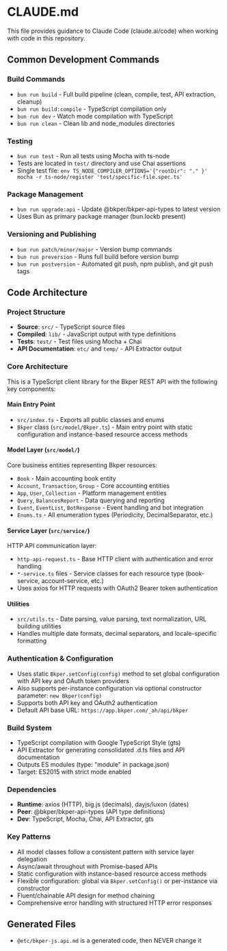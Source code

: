 # CLAUDE.md

This file provides guidance to Claude Code (claude.ai/code) when working with code in this repository.

## Common Development Commands

### Build Commands
- `bun run build` - Full build pipeline (clean, compile, test, API extraction, cleanup)
- `bun run build:compile` - TypeScript compilation only
- `bun run dev` - Watch mode compilation with TypeScript
- `bun run clean` - Clean lib and node_modules directories

### Testing
- `bun run test` - Run all tests using Mocha with ts-node
- Tests are located in `test/` directory and use Chai assertions
- Single test file: `env TS_NODE_COMPILER_OPTIONS='{"rootDir": "." }' mocha -r ts-node/register 'test/specific-file.spec.ts'`

### Package Management
- `bun run upgrade:api` - Update @bkper/bkper-api-types to latest version
- Uses Bun as primary package manager (bun.lockb present)

### Versioning and Publishing
- `bun run patch/minor/major` - Version bump commands
- `bun run preversion` - Runs full build before version bump
- `bun run postversion` - Automated git push, npm publish, and git push tags

## Code Architecture

### Project Structure
- **Source**: `src/` - TypeScript source files
- **Compiled**: `lib/` - JavaScript output with type definitions
- **Tests**: `test/` - Test files using Mocha + Chai
- **API Documentation**: `etc/` and `temp/` - API Extractor output

### Core Architecture
This is a TypeScript client library for the Bkper REST API with the following key components:

#### Main Entry Point
- `src/index.ts` - Exports all public classes and enums
- `Bkper` class (`src/model/Bkper.ts`) - Main entry point with static configuration and instance-based resource access methods

#### Model Layer (`src/model/`)
Core business entities representing Bkper resources:
- `Book` - Main accounting book entity
- `Account`, `Transaction`, `Group` - Core accounting entities  
- `App`, `User`, `Collection` - Platform management entities
- `Query`, `BalancesReport` - Data querying and reporting
- `Event`, `EventList`, `BotResponse` - Event handling and bot integration
- `Enums.ts` - All enumeration types (Periodicity, DecimalSeparator, etc.)

#### Service Layer (`src/service/`)
HTTP API communication layer:
- `http-api-request.ts` - Base HTTP client with authentication and error handling
- `*-service.ts` files - Service classes for each resource type (book-service, account-service, etc.)
- Uses axios for HTTP requests with OAuth2 Bearer token authentication

#### Utilities
- `src/utils.ts` - Date parsing, value parsing, text normalization, URL building utilities
- Handles multiple date formats, decimal separators, and locale-specific formatting

### Authentication & Configuration
- Uses static `Bkper.setConfig(config)` method to set global configuration with API key and OAuth token providers
- Also supports per-instance configuration via optional constructor parameter: `new Bkper(config)`
- Supports both API key and OAuth2 authentication
- Default API base URL: `https://app.bkper.com/_ah/api/bkper`

### Build System
- TypeScript compilation with Google TypeScript Style (gts)
- API Extractor for generating consolidated .d.ts files and API documentation
- Outputs ES modules (type: "module" in package.json)
- Target: ES2015 with strict mode enabled

### Dependencies
- **Runtime**: axios (HTTP), big.js (decimals), dayjs/luxon (dates)
- **Peer**: @bkper/bkper-api-types (API type definitions)
- **Dev**: TypeScript, Mocha, Chai, API Extractor, gts

### Key Patterns
- All model classes follow a consistent pattern with service layer delegation
- Async/await throughout with Promise-based APIs
- Static configuration with instance-based resource access methods
- Flexible configuration: global via `Bkper.setConfig()` or per-instance via constructor
- Fluent/chainable API design for method chaining
- Comprehensive error handling with structured HTTP error responses

## Generated Files
- `@etc/bkper-js.api.md` is a generated code, then NEVER change it